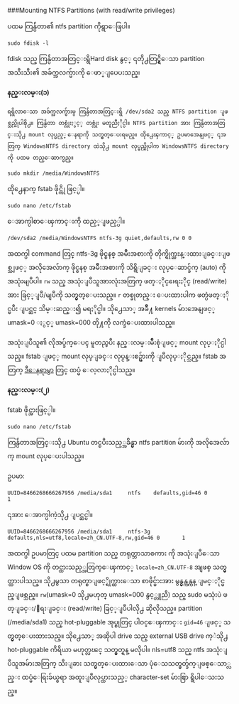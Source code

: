 ###Mounting NTFS Partitions (with read/write privileges)

ပထမ ကြန္ပ်ဴတာ၏ ntfs partition ကိုရွာေဖြပါ။

	sudo fdisk -l

fdisk သည္ ကြန္ပ်ဴတာအတြင္းရွိHard disk နွင့္ ၎တို႕တြင္ရွိေသာ partition အသီးသီး၏ အခ်က္အလက္မ်ားကို ေဖာ္ျပေပးသည္၊

**နည္းလမ္း(၁)**

	ရရွိလာေသာ အခ်က္အလက္မ်ားမွ ကြန္ပ်ဴတာအတြင္းရွိ /dev/sda2 သည္ NTFS partition ျဖစ္သည္ဆိုပါစို႕။ ကြန္ပ်ဴတာ တစ္လုံးႏွင့္ တစ္လုံး မတူညီႏိုင္ပါ။ NTFS partition အား ကြန္ပ်ဴတာအတြင္းသို႕ mount လုပ္မည့္ ေနရာကို သတ္မွတ္ေပးရမည္။ ထို႕ေၾကာင့္ ဥပမာအေနျဖင့္ ၎အတြက္ WindowsNTFS directory ထဲသို႕ mount လုပ္မည္ဆိုပါက WindowsNTFS directory ကို ပထမ တည္ေဆာက္မည္။

	sudo mkdir /media/WindowsNTFS

ထို႕ေနာက္ fstab ဖိုင္ကို ဖြင့္ပါ။

	sudo nano /etc/fstab

ေအာက္ပါစာေၾကာင္းကို ထည့္ျဖည့္ပါ။

	/dev/sda2 /media/WindowsNTFS ntfs-3g quiet,defaults,rw 0 0

အထက္ပါ command တြင္ ntfs-3g ဖိုင္စနစ္ အမ်ိဳးအစားကို တိုက္ရိုက္ညႊန္းထားျခင္းျဖစ္သျဖင့္ အလိုအေလ်ာက္ ဖိုင္စနစ္ အမ်ိဳးအစားကို သိရွိျခင္း လုပ္ေဆာင္ခ်က္ (auto) ကို အသုံးမျပဳပါ။ ` rw ` သည္ အသုံးျပဳသူအားလုံးအတြက္ ဖတ္ႏိုင္၊ေရးႏိုင္ (read/write) အား ခြင့္ျပဳ/မျပဳကို သတ္မွတ္ေပးသည္။ ` r ` တစ္ခုတည္း ေပးထားပါက ဖတ္ပဲဖတ္ႏိုင္ၿပီး ျပင္ဆင္ သိမ္းဆည္း၍ မရႏိုင္ပါ။ သို႕ေသာ္ အခ်ိဳ႔ kernels မ်ားအေနျဖင့္ umask=0 ႏွင့္ umask=000 တို႔ကို လက္ခံေပးထားပါသည္။

အသုံးျပဳသူ၏ လိုအပ္ခ်က္ေပၚ မူတည္ၿပီး နည္းလမ္းမ်ိဳးစုံျဖင့္ mount လုပ္ႏိုင္ပါသည္။ fstab ျဖင့္ mount လုပ္ျခင္း လုပ္ငန္းစဥ္မ်ားကို ျပဳလုပ္ႏိုင္သည္။ fstab အတြက္ [ဒီေနရာမွာ]( http://ubuntuforums.org/showthread.php?t=283131) တြင္ ထပ္မံ ေလ့လာႏိုင္ပါသည္။


**နည္းလမ္း(၂)**

fstab ဖိုင္အားဖြင့္ပါ။

	sudo nano /etc/fstab
ကြန္ပ်ဴတာအတြင္းသို႕ Ubuntu တင္ၿပီးသည့္အခ်ိန္မွာ ntfs partition မ်ားကို အလိုအေလ်ာက္ mount လုပ္ေပးပါသည္။ 

ဥပမာ:

	UUID=8466268666267956 /media/sda1     ntfs    defaults,gid=46 0       1


၎အား ေအာက္ပါကဲ့သို႕ ျပင္ဆင္ပါ။

	UUID=8466268666267956 /media/sda1     ntfs-3g    defaults,nls=utf8,locale=zh_CN.UTF-8,rw,gid=46 0       1

အထက္ပါ ဥပမာတြင္ ပထမ partition သည္ တရုတ္ဘာသာစကား ကို အသုံးျပဳေသာ Window OS ကို တင္ထားသည့္အတြက္ေၾကာင့္ `locale=zh_CN.UTF-8` အျဖစ္ သတ္မွတ္ထားပါသည္။ သို႕မွသာ တရုတ္စာျဖင့္ရိုက္ထားေသာ စာဖိုင္မ်ားအား မွန္မွန္ကန္ကန္ ျမင္ႏိုင္မည္ျဖစ္သည္။ ` rw `(umask=0 သို႕မဟုတ္ umask=000 နွင့္တူညီ) သည္ sudo မသုံးပဲ ဖတ္ျခင္း/ေရးျခင္း (read/write) ခြင့္ျပဳပါလို႕ ဆိုလိုသည္။ partition (/media/sda1) သည္ hot-pluggable အုပ္စုတြင္ ပါဝင္ေၾကာင္း `gid=46` ျဖင့္ သတ္မွတ္ေပးထားသည္။ သို႕ေသာ္ အဆိုပါ drive သည္ external USB drive က့ဲသို႕ hot-pluggable ကိရိယာ မဟုတ္လၽင္ သတ္မွတ္ရန္ မလိုပါ။  nls=utf8 သည္ ntfs  အသုံးျပဳသူအမ်ားအတြက္ သီးျခား သတ္မွတ္ေပးထားေသာ ပုံေသသတ္မွတ္ခ်က္ျဖစ္ေသာ္လည္း ထပ္မံေရြးခ်ယ္စရာ အထူးျပဳလုပ္ထားသည့္ character-set မ်ားစြာ ရွိပါေသးသည္။
